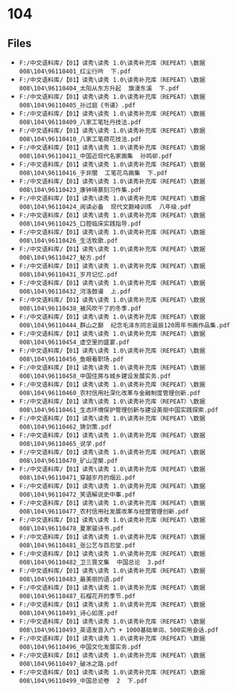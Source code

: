 # 104

## Files

- `F:/中文语料库/【01】读秀\读秀 1.0\读秀补充库（REPEAT）\数据008\104\96110401_红尘行吟  下.pdf`
- `F:/中文语料库/【01】读秀\读秀 1.0\读秀补充库（REPEAT）\数据008\104\96110404_太阳从东方升起  旗漫东溪  下.pdf`
- `F:/中文语料库/【01】读秀\读秀 1.0\读秀补充库（REPEAT）\数据008\104\96110405_孙过庭《书谱》.pdf`
- `F:/中文语料库/【01】读秀\读秀 1.0\读秀补充库（REPEAT）\数据008\104\96110409_八家工笔牡丹技法.pdf`
- `F:/中文语料库/【01】读秀\读秀 1.0\读秀补充库（REPEAT）\数据008\104\96110410_八家工笔荷花技法.pdf`
- `F:/中文语料库/【01】读秀\读秀 1.0\读秀补充库（REPEAT）\数据008\104\96110411_中国近现代名家画集  孙鸣邨.pdf`
- `F:/中文语料库/【01】读秀\读秀 1.0\读秀补充库（REPEAT）\数据008\104\96110416_于非闇  工笔花鸟画集  下.pdf`
- `F:/中文语料库/【01】读秀\读秀 1.0\读秀补充库（REPEAT）\数据008\104\96110423_康钟琦篆刻习作集.pdf`
- `F:/中文语料库/【01】读秀\读秀 1.0\读秀补充库（REPEAT）\数据008\104\96110424_阅读必备  现代文巅峰训练  八年级.pdf`
- `F:/中文语料库/【01】读秀\读秀 1.0\读秀补充库（REPEAT）\数据008\104\96110425_口腔临床实践指导.pdf`
- `F:/中文语料库/【01】读秀\读秀 1.0\读秀补充库（REPEAT）\数据008\104\96110426_生活牧歌.pdf`
- `F:/中文语料库/【01】读秀\读秀 1.0\读秀补充库（REPEAT）\数据008\104\96110427_秘方.pdf`
- `F:/中文语料库/【01】读秀\读秀 1.0\读秀补充库（REPEAT）\数据008\104\96110431_岁月记忆.pdf`
- `F:/中文语料库/【01】读秀\读秀 1.0\读秀补充库（REPEAT）\数据008\104\96110432_河洛鼓谱  上.pdf`
- `F:/中文语料库/【01】读秀\读秀 1.0\读秀补充库（REPEAT）\数据008\104\96110438_被风吹干了的冬季.pdf`
- `F:/中文语料库/【01】读秀\读秀 1.0\读秀补充库（REPEAT）\数据008\104\96110444_群山之巅  纪念毛泽东同志诞辰120周年书画作品集.pdf`
- `F:/中文语料库/【01】读秀\读秀 1.0\读秀补充库（REPEAT）\数据008\104\96110454_虚空里的盛宴.pdf`
- `F:/中文语料库/【01】读秀\读秀 1.0\读秀补充库（REPEAT）\数据008\104\96110456_鱼眼看职场.pdf`
- `F:/中文语料库/【01】读秀\读秀 1.0\读秀补充库（REPEAT）\数据008\104\96110458_中国住房与城乡建设发展实务.pdf`
- `F:/中文语料库/【01】读秀\读秀 1.0\读秀补充库（REPEAT）\数据008\104\96110460_农村信用社深化改革与金融制度管理创新.pdf`
- `F:/中文语料库/【01】读秀\读秀 1.0\读秀补充库（REPEAT）\数据008\104\96110461_生态环境保护管理创新与建设美丽中国实践探索.pdf`
- `F:/中文语料库/【01】读秀\读秀 1.0\读秀补充库（REPEAT）\数据008\104\96110462_铸剑策.pdf`
- `F:/中文语料库/【01】读秀\读秀 1.0\读秀补充库（REPEAT）\数据008\104\96110465_说学.pdf`
- `F:/中文语料库/【01】读秀\读秀 1.0\读秀补充库（REPEAT）\数据008\104\96110470_矿山涅槃.pdf`
- `F:/中文语料库/【01】读秀\读秀 1.0\读秀补充库（REPEAT）\数据008\104\96110471_穿越岁月的烟云.pdf`
- `F:/中文语料库/【01】读秀\读秀 1.0\读秀补充库（REPEAT）\数据008\104\96110472_笑语解说史中事.pdf`
- `F:/中文语料库/【01】读秀\读秀 1.0\读秀补充库（REPEAT）\数据008\104\96110477_农村信用社发展改革与经营管理创新.pdf`
- `F:/中文语料库/【01】读秀\读秀 1.0\读秀补充库（REPEAT）\数据008\104\96110478_夏家骏诗书.pdf`
- `F:/中文语料库/【01】读秀\读秀 1.0\读秀补充库（REPEAT）\数据008\104\96110481_张公艺与百忍堂.pdf`
- `F:/中文语料库/【01】读秀\读秀 1.0\读秀补充库（REPEAT）\数据008\104\96110482_卫三畏文集  中国总论  3.pdf`
- `F:/中文语料库/【01】读秀\读秀 1.0\读秀补充库（REPEAT）\数据008\104\96110483_最美丽的语.pdf`
- `F:/中文语料库/【01】读秀\读秀 1.0\读秀补充库（REPEAT）\数据008\104\96110487_石榴花开的季节.pdf`
- `F:/中文语料库/【01】读秀\读秀 1.0\读秀补充库（REPEAT）\数据008\104\96110491_诗心如莲.pdf`
- `F:/中文语料库/【01】读秀\读秀 1.0\读秀补充库（REPEAT）\数据008\104\96110493_英语发音入门 + 1000基础单词、500实用会话.pdf`
- `F:/中文语料库/【01】读秀\读秀 1.0\读秀补充库（REPEAT）\数据008\104\96110496_中国文化发展实务.pdf`
- `F:/中文语料库/【01】读秀\读秀 1.0\读秀补充库（REPEAT）\数据008\104\96110497_破冰之路.pdf`
- `F:/中文语料库/【01】读秀\读秀 1.0\读秀补充库（REPEAT）\数据008\104\96110499_中国总论卷  2  下.pdf`
